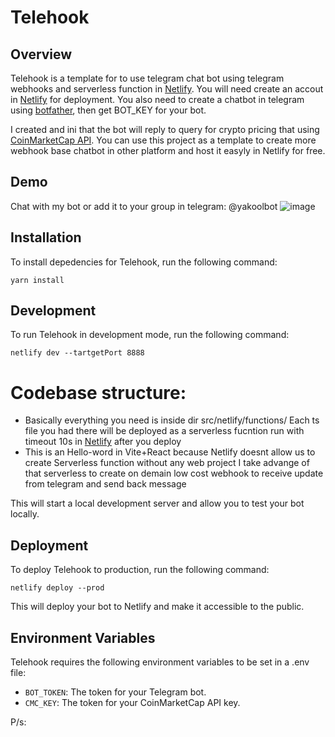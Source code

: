 # Telehook

## Overview

Telehook is a template for  to use telegram chat bot using telegram webhooks and serverless function in [Netlify](https://docs.netlify.com/functions/overview/).
You will need create an accout in [Netlify](https://docs.netlify.com/functions/overview/) for deployment.
You also need to create a chatbot in telegram using [botfather](https://telegram.me/BotFather), then get BOT_KEY for your bot.

I created and ini that the bot will reply to query for crypto pricing that using [CoinMarketCap API](https://coinmarketcap.com/api/documentation/v1/#).
You can use this project as a template to create more webhook base chatbot in other platform and host it easyly in Netlify for free.

## Demo
Chat with my bot or add it to your group in telegram: @yakoolbot
![image](https://user-images.githubusercontent.com/15843661/219942915-5743364f-3b80-4882-b50b-85429534dd4d.png)



## Installation

To install depedencies for Telehook, run the following command:

```
yarn install
```


## Development

To run Telehook in development mode, run the following command:

```
netlify dev --tartgetPort 8888
```

# Codebase structure:
- Basically everything you need is inside dir src/netlify/functions/
Each ts file you had there will be deployed as a serverless fucntion run with timeout 10s in [Netlify](https://docs.netlify.com/functions/overview/) after you deploy
- This is an Hello-word in Vite+React because Netlify doesnt allow us to create Serverless function without any web project
 I take advange of that serverless to create on demain low cost webhook to receive update from telegram and send back message

This will start a local development server and allow you to test your bot locally.

## Deployment

To deploy Telehook to production, run the following command:

```
netlify deploy --prod
```

This will deploy your bot to Netlify and make it accessible to the public.

## Environment Variables

Telehook requires the following environment variables to be set in a .env file:

- `BOT_TOKEN`: The token for your Telegram bot.
- `CMC_KEY`: The token for your CoinMarketCap API key.

P/s: 
 
